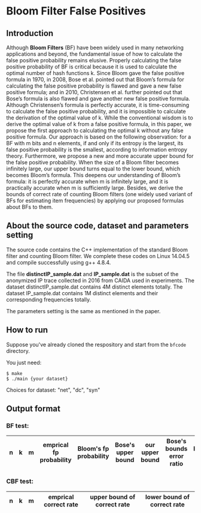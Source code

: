 # Bloom Filter False Positives


## Introduction

Although **Bloom Filters** (BF) have been widely used in many networking applications and beyond, the fundamental issue of how to calculate the false positive probability remains elusive. Properly calculating the false positive probability of BF is critical because it is used to calculate the optimal number of hash functions k. Since Bloom gave the false positive formula in 1970, in 2008, Bose et al. pointed out that Bloom’s formula for calculating the false positive probability is flawed and gave a new false positive formula; and in 2010, Christensen et al. further pointed out that Bose’s formula is also flawed and gave another new false positive formula. Although Christensen’s formula is perfectly accurate, it is time-consuming to calculate the false positive probability, and it is impossible to calculate the derivation of the optimal value of k. While the conventional wisdom is to derive the optimal value of k from a false positive formula, in this paper, we propose the first approach to calculating the optimal k without any false positive formula. Our approach is based on the following observation: for a BF with m bits and n elements, if and only if its entropy is the largest, its false positive probability is the smallest, according to information entropy theory. Furthermore, we propose a new and more accurate upper bound for the false positive probability. When the size of a Bloom filter becomes infinitely large, our upper bound turns equal to the lower bound, which becomes Bloom’s formula. This deepens our understanding of Bloom’s formula: it is perfectly accurate when m is infinitely large, and it is practically accurate when m is sufficiently large. Besides, we derive the bounds of correct rate of counting Bloom filters (one widely used variant of BFs for estimating item frequencies) by applying our proposed formulas about BFs to them. 


## About the source code, dataset and parameters setting 

The source code contains the C++ implementation of the standard Bloom filter and counting Bloom filter. 
We complete these codes on Linux 14.04.5 and compile successfully using g++ 4.8.4. 

The file **distinctIP_sample.dat** and **IP_sample.dat** is the subset of the anonymized IP trace collected in 2016 from CAIDA used in experiments.
The dataset distinctIP_sample.dat contains 4M distinct elements totally. 
The dataset IP_sample.dat contains 1M distinct elements and their corresponding frequencies totally. 


The parameters setting is the same as mentioned in the paper.


## How to run

Suppose you've already cloned the respository and start from the `bfcode` directory.

You just need:

	$ make
	$ ./main {your dataset}

Choices for dataset: "net", "dc", "syn"

## Output format

### BF test:
| n | k | m | emprical fp probability | Bloom's fp probability | Bose's upper bound | our upper bound | Bose's bounds error ratio | our bounds error ratio | Bose's optimal k | our optimal k |
| - | - | - | ----------------------- | ---------------------- | ------------------ | --------------- | ------------------------ | ---------------------- | ---------------- | ------------- |

### CBF test:
| n | k | m | emprical correct rate | upper bound of correct rate | lower bound of correct rate |
| - | - | - | --------------------- | --------------------------- | --------------------------- |
